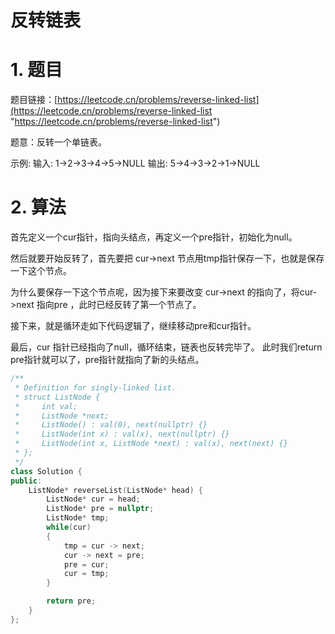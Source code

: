 # 反转链表

# 1. 题目

题目链接：[https://leetcode.cn/problems/reverse-linked-list](https://leetcode.cn/problems/reverse-linked-list "https://leetcode.cn/problems/reverse-linked-list")

题意：反转一个单链表。

示例: 输入: 1->2->3->4->5->NULL 输出: 5->4->3->2->1->NULL

# 2. 算法

首先定义一个cur指针，指向头结点，再定义一个pre指针，初始化为null。

然后就要开始反转了，首先要把 cur->next 节点用tmp指针保存一下，也就是保存一下这个节点。

为什么要保存一下这个节点呢，因为接下来要改变 cur->next 的指向了，将cur->next 指向pre ，此时已经反转了第一个节点了。

接下来，就是循环走如下代码逻辑了，继续移动pre和cur指针。

最后，cur 指针已经指向了null，循环结束，链表也反转完毕了。 此时我们return pre指针就可以了，pre指针就指向了新的头结点。

```c++
/**
 * Definition for singly-linked list.
 * struct ListNode {
 *     int val;
 *     ListNode *next;
 *     ListNode() : val(0), next(nullptr) {}
 *     ListNode(int x) : val(x), next(nullptr) {}
 *     ListNode(int x, ListNode *next) : val(x), next(next) {}
 * };
 */
class Solution {
public:
    ListNode* reverseList(ListNode* head) {
        ListNode* cur = head;
        ListNode* pre = nullptr;
        ListNode* tmp;
        while(cur)
        {
            tmp = cur -> next;
            cur -> next = pre;
            pre = cur;
            cur = tmp;
        }

        return pre;
    }
};
```
